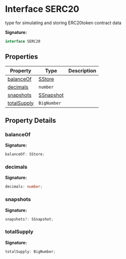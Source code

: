 
# Interface SERC20

type for simulating and storing ERC20token contract data

<b>Signature:</b>

```typescript
interface SERC20 
```

## Properties

|  Property | Type | Description |
|  --- | --- | --- |
|  [balanceOf](./serc20.md#balanceOf-property) | [SStore](./sstore.md) |  |
|  [decimals](./serc20.md#decimals-property) | `number` |  |
|  [snapshots](./serc20.md#snapshots-property) | [SSnapshot](./ssnapshot.md) |  |
|  [totalSupply](./serc20.md#totalSupply-property) | `BigNumber` |  |

## Property Details

<a id="balanceOf-property"></a>

### balanceOf

<b>Signature:</b>

```typescript
balanceOf: SStore;
```

<a id="decimals-property"></a>

### decimals

<b>Signature:</b>

```typescript
decimals: number;
```

<a id="snapshots-property"></a>

### snapshots

<b>Signature:</b>

```typescript
snapshots?: SSnapshot;
```

<a id="totalSupply-property"></a>

### totalSupply

<b>Signature:</b>

```typescript
totalSupply: BigNumber;
```
